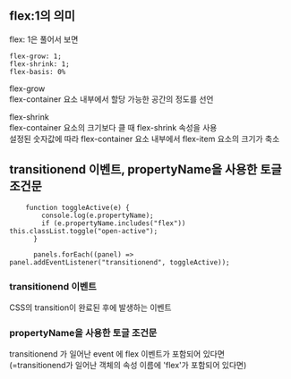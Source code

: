 ## flex:1의 의미

flex: 1은 풀어서 보면<br/>

```
flex-grow: 1;
flex-shrink: 1;
flex-basis: 0%
```

flex-grow<br/>
flex-container 요소 내부에서 할당 가능한 공간의 정도를 선언<br/>

flex-shrink<br/>
flex-container 요소의 크기보다 클 때 flex-shrink 속성을 사용<br/>
설정된 숫자값에 따라 flex-container 요소 내부에서 flex-item 요소의 크기가 축소

## transitionend 이벤트, propertyName을 사용한 토글 조건문

```
    function toggleActive(e) {
        console.log(e.propertyName);
        if (e.propertyName.includes("flex")) this.classList.toggle("open-active");
      }

      panels.forEach((panel) => panel.addEventListener("transitionend", toggleActive));
```

### transitionend 이벤트

CSS의 transition이 완료된 후에 발생하는 이벤트

### propertyName을 사용한 토글 조건문

transitionend 가 일어난 event 에 flex 이벤트가 포함되어 있다면 <br/>
(=transitionend가 일어난 객체의 속성 이름에 'flex'가 포함되어 있다면)
